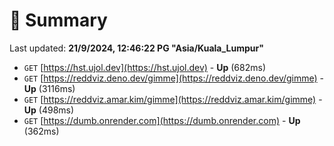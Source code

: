 # 📖 Summary
Last updated: **21/9/2024, 12:46:22 PG "Asia/Kuala_Lumpur"**

- `GET` [https://hst.ujol.dev](https://hst.ujol.dev) - **Up** (682ms)
- `GET` [https://reddviz.deno.dev/gimme](https://reddviz.deno.dev/gimme) - **Up** (3116ms)
- `GET` [https://reddviz.amar.kim/gimme](https://reddviz.amar.kim/gimme) - **Up** (498ms)
- `GET` [https://dumb.onrender.com](https://dumb.onrender.com) - **Up** (362ms)
